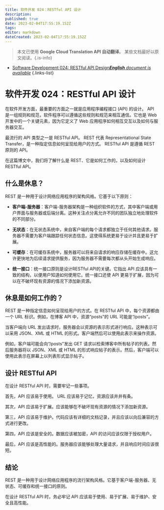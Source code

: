```yaml
---
title: 软件开发 024：RESTful API 设计
description: 
published: true
date: 2023-02-04T17:55:19.152Z
tags: 
editor: markdown
dateCreated: 2023-02-04T17:55:19.152Z
---
```


> 本文已使用 **Google Cloud Translation API 自动翻译**。
某些文档最好以原文阅读。{.is-info}



- [Software Development 024: RESTful API Design***English** document is available*](/en/Knowledge-base/Software-Development/Learning/software-development-024-restful-api-design)
{.links-list}


# 软件开发 024：RESTful API 设计

在软件开发方面，最重要的方面之一就是应用程序编程接口 (API) 的设计。 API 是一组规则和规范，软件程序可以遵循这些规则和规范来相互通信。它也是 Web 开发中的一个关键元素，因为它定义了 Web 应用程序如何相互交互以及如何与服务器交互。

最流行的 API 类型之一是 RESTful API。 REST 代表 Representational State Transfer，是一种指定信息如何呈现给用户的方式。 RESTful API 是遵循 REST 原则的 API。

在这篇博文中，我们将了解什么是 REST、它是如何工作的，以及如何设计 RESTful API。

## 什么是休息？

REST 是一种用于设计网络应用程序的架构风格。它基于以下原则：

- **客户端-服务器**：客户端-服务器架构是一种组织软件的方式，其中客户端或用户界面与服务器或后端分离。这种关注点分离允许不同的团队独立地处理软件的不同部分。

- **无状态**：在无状态系统中，来自客户端的每个请求都独立于任何其他请求。服务器不需要为客户端跟踪任何状态信息。这使得系统更易于设计并且更易于扩展。

- **可缓存**：在可缓存系统中，服务器可以将来自请求的响应存储在缓存中。这允许更快地为后续请求提供服务，因为服务器不需要每次都从头开始生成响应。

- **统一接口**：统一接口原则是设计RESTful API的关键。它指出 API 应该具有一致的结构，以便用户知道如何使用它。统一接口还使 API 更易于扩展，因为可以在不破坏现有资源的情况下添加新资源。

## 休息是如何工作的？

REST 是一种指定信息如何呈现给用户的方式。在 RESTful API 中，每个资源都由一个 URL 标识。例如，在博客 API 中，资源“posts”的 URL 可能是“/posts”。

当客户端向 URL 发出请求时，服务器会以资源的表示形式进行响应。这种表示可以采用 JSON、XML 或 HTML 的形式。客户端然后可以使用此表示来操作资源。

例如，客户端可能会向“/posts”发出 GET 请求以检索博客中所有帖子的列表。然后服务器将以 JSON、XML 或 HTML 的形式响应帖子的表示。然后，客户端可以使用此表示在屏幕上以列表形式显示帖子。

## 设计 RESTful API

在设计 RESTful API 时，需要牢记一些事项。

首先，API 应该易于使用。 URL 应该易于记忆，资源应该井井有条。

其次，API 应该易于扩展。应该能够在不破坏现有资源的情况下添加新资源。

第三，API 应该易于维护。代码应该有详细的文档记录，并且应该以向后兼容的方式进行更改。

第四，API 应该是安全的。数据应该被加密，API 的访问应该仅限于授权用户。

最后，API 应该是高性能的。服务器应该能够处理大量请求，并且响应时间应该很短。

## 结论

REST 是一种用于设计网络应用程序的流行架构风格。它基于客户端-服务器、无状态、可缓存和统一接口的原则。

在设计 RESTful API 时，务必牢记 API 应该易于使用、易于扩展、易于维护、安全且高性能。